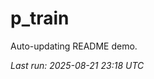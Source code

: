 # p_train

Auto-updating README demo.

<!--START_SECTION:status-->
_Last run: 2025-08-21 23:18 UTC_
<!--END_SECTION:status-->



















































